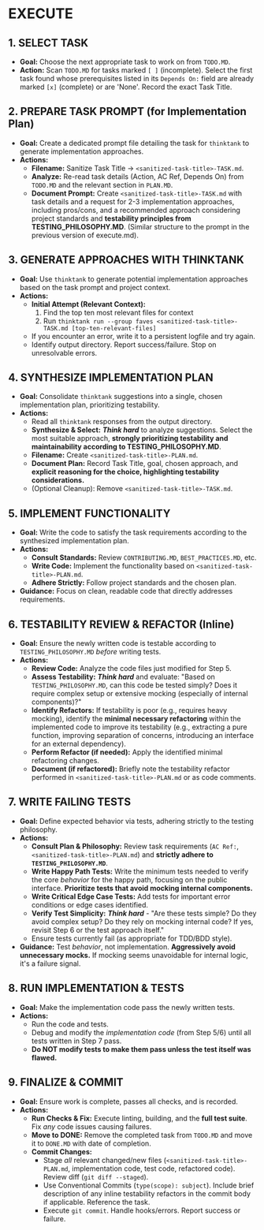 # EXECUTE
## 1. SELECT TASK
- **Goal:** Choose the next appropriate task to work on from `TODO.MD`.
- **Action:** Scan `TODO.MD` for tasks marked `[ ]` (incomplete). Select the first task found whose prerequisites listed in its `Depends On:` field are already marked `[x]` (complete) or are 'None'. Record the exact Task Title.

## 2. PREPARE TASK PROMPT (for Implementation Plan)
- **Goal:** Create a dedicated prompt file detailing the task for `thinktank` to generate implementation approaches.
- **Actions:**
    - **Filename:** Sanitize Task Title -> `<sanitized-task-title>-TASK.md`.
    - **Analyze:** Re-read task details (Action, AC Ref, Depends On) from `TODO.MD` and the relevant section in `PLAN.MD`.
    - **Document Prompt:** Create `<sanitized-task-title>-TASK.md` with task details and a request for 2-3 implementation approaches, including pros/cons, and a recommended approach considering project standards and **testability principles from TESTING_PHILOSOPHY.MD**. (Similar structure to the prompt in the previous version of execute.md).

## 3. GENERATE APPROACHES WITH THINKTANK
- **Goal:** Use `thinktank` to generate potential implementation approaches based on the task prompt and project context.
- **Actions:**
    - **Initial Attempt (Relevant Context):** 
        1. Find the top ten most relevant files for context
        2. Run `thinktank run --group faves <sanitized-task-title>-TASK.md [top-ten-relevant-files]`
    - If you encounter an error, write it to a persistent logfile and try again.
    - Identify output directory. Report success/failure. Stop on unresolvable errors.

## 4. SYNTHESIZE IMPLEMENTATION PLAN
- **Goal:** Consolidate `thinktank` suggestions into a single, chosen implementation plan, prioritizing testability.
- **Actions:**
    - Read all `thinktank` responses from the output directory.
    - **Synthesize & Select:** ***Think hard*** to analyze suggestions. Select the most suitable approach, **strongly prioritizing testability and maintainability according to TESTING_PHILOSOPHY.MD**.
    - **Filename:** Create `<sanitized-task-title>-PLAN.md`.
    - **Document Plan:** Record Task Title, goal, chosen approach, and **explicit reasoning for the choice, highlighting testability considerations.**
    - (Optional Cleanup): Remove `<sanitized-task-title>-TASK.md`.

## 5. IMPLEMENT FUNCTIONALITY
- **Goal:** Write the code to satisfy the task requirements according to the synthesized implementation plan.
- **Actions:**
    - **Consult Standards:** Review `CONTRIBUTING.MD`, `BEST_PRACTICES.MD`, etc.
    - **Write Code:** Implement the functionality based on `<sanitized-task-title>-PLAN.md`.
    - **Adhere Strictly:** Follow project standards and the chosen plan.
- **Guidance:** Focus on clean, readable code that directly addresses requirements.

## 6. TESTABILITY REVIEW & REFACTOR (Inline)
- **Goal:** Ensure the newly written code is testable according to `TESTING_PHILOSOPHY.MD` *before* writing tests.
- **Actions:**
    - **Review Code:** Analyze the code files just modified for Step 5.
    - **Assess Testability:** ***Think hard*** and evaluate: "Based on `TESTING_PHILOSOPHY.MD`, can this code be tested simply? Does it require complex setup or extensive mocking (especially of internal components)?"
    - **Identify Refactors:** If testability is poor (e.g., requires heavy mocking), identify the **minimal necessary refactoring** within the implemented code to improve its testability (e.g., extracting a pure function, improving separation of concerns, introducing an interface for an external dependency).
    - **Perform Refactor (if needed):** Apply the identified minimal refactoring changes.
    - **Document (if refactored):** Briefly note the testability refactor performed in `<sanitized-task-title>-PLAN.md` or as code comments.

## 7. WRITE FAILING TESTS
- **Goal:** Define expected behavior via tests, adhering strictly to the testing philosophy.
- **Actions:**
    - **Consult Plan & Philosophy:** Review task requirements (`AC Ref:`, `<sanitized-task-title>-PLAN.md`) and **strictly adhere to `TESTING_PHILOSOPHY.MD`**.
    - **Write Happy Path Tests:** Write the minimum tests needed to verify the core *behavior* for the happy path, focusing on the public interface. **Prioritize tests that avoid mocking internal components.**
    - **Write Critical Edge Case Tests:** Add tests for important error conditions or edge cases identified.
    - **Verify Test Simplicity:** ***Think hard*** - "Are these tests simple? Do they avoid complex setup? Do they rely on mocking internal code? If yes, revisit Step 6 or the test approach itself."
    - Ensure tests currently fail (as appropriate for TDD/BDD style).
- **Guidance:** Test *behavior*, not implementation. **Aggressively avoid unnecessary mocks.** If mocking seems unavoidable for internal logic, it's a failure signal.

## 8. RUN IMPLEMENTATION & TESTS
- **Goal:** Make the implementation code pass the newly written tests.
- **Actions:**
    - Run the code and tests.
    - Debug and modify the *implementation code* (from Step 5/6) until all tests written in Step 7 pass.
    - **Do NOT modify tests to make them pass unless the test itself was flawed.**

## 9. FINALIZE & COMMIT
- **Goal:** Ensure work is complete, passes all checks, and is recorded.
- **Actions:**
    - **Run Checks & Fix:** Execute linting, building, and the **full test suite**. Fix *any* code issues causing failures.
    - **Move to DONE:** Remove the completed task from `TODO.MD` and move it to `DONE.MD` with date of completion.
    - **Commit Changes:**
        - Stage *all* relevant changed/new files (`<sanitized-task-title>-PLAN.md`, implementation code, test code, refactored code). Review diff (`git diff --staged`).
        - Use Conventional Commits (`type(scope): subject`). Include brief description of any inline testability refactors in the commit body if applicable. Reference the task.
        - Execute `git commit`. Handle hooks/errors. Report success or failure.
